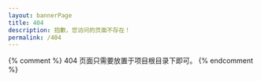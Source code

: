 ```yaml
---
layout: bannerPage
title: 404
description: 抱歉，您访问的页面不存在！
permalink: /404
---
```


{% comment %}
404 页面只需要放置于项目根目录下即可。
{% endcomment %}
